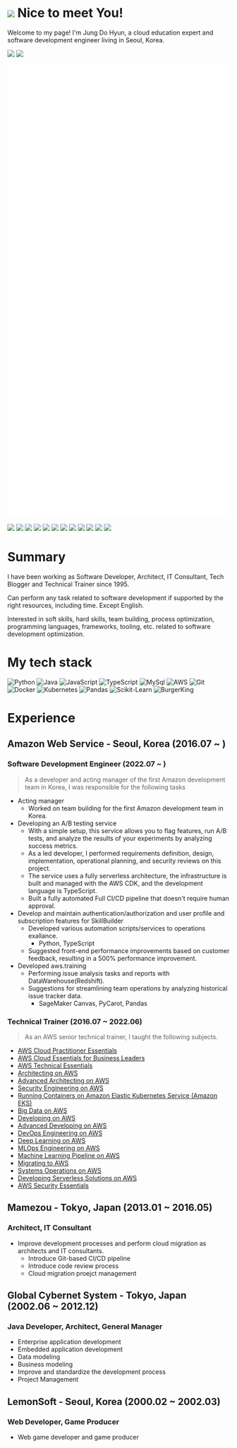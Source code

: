 <h1><img src="https://emojis.slackmojis.com/emojis/images/1643514389/3643/cool-doge.gif?1643514389" width="30"/> Nice to meet You! </h1>

Welcome to my page! I'm Jung Do Hyun, a cloud education expert and software development engineer living in Seoul, Korea.


<a href="https://moreagile.net"><img src="https://img.shields.io/badge/Blogger-FF5722?style=for-the-badge&logo=blogger&logoColor=white"></a>
<h href="https://www.linkedin.com/in/jung-dohyun-b66b8262/"><img src="https://img.shields.io/badge/LinkedIn-0077B5?style=for-the-badge&logo=linkedin&logoColor=white"></a>

![](github-metrics.svg)

<a href="https://www.credly.com/badges/518a5fb5-ce5a-4011-922c-8a41dd12a42c/public_url"><img src="https://images.credly.com/size/220x220/images/6430efe4-0ac0-4df6-8f1b-9559d8fcdf27/image.png" width="100"/></a>
<a href="https://www.credly.com/badges/c9a169db-269b-4f6a-a112-b720eab42037/public_url"><img src="https://images.credly.com/size/220x220/images/f0d3fbb9-bfa7-4017-9989-7bde8eaf42b1/image.png" width="100"></a>
<a href="https://www.credly.com/badges/08e2e94c-60a6-425a-83d5-9f432b9dfdc4/public_url"><img src="https://images.credly.com/size/220x220/images/b9feab85-1a43-4f6c-99a5-631b88d5461b/image.png" width="100"></a>
<a href="https://www.credly.com/badges/52c1c7d9-3d9b-4601-8d78-8d0c037f7fba/public_url"><img src="https://images.credly.com/size/220x220/images/885d38e4-55c0-4c35-b4ed-694e2b26be6c/image.png" width="100"></a>
<a href="https://www.credly.com/badges/b615cff7-8857-4362-9052-3b21464dc72b/public_url"><img src="https://images.credly.com/size/220x220/images/2d84e428-9078-49b6-a804-13c15383d0de/image.png" width="100"></a>
<a href="https://www.credly.com/badges/40f1e33f-941e-44ae-aee8-569b0fc2d748/public_url"><img src="https://images.credly.com/size/220x220/images/6a23d249-d0c4-4bfb-9920-f7f6700c283e/image.png" width="100"></a>
<a href="https://www.credly.com/badges/e513e49b-ac5f-43ce-bb86-6ab2cf537fcc/public_url"><img src="https://images.credly.com/size/220x220/images/bd31ef42-d460-493e-8503-39592aaf0458/image.png" width="100"></a>
<a href="https://www.credly.com/badges/2a84e5a1-3551-4b43-908a-a11d088095b5/public_url"><img src="https://images.credly.com/size/220x220/images/778bde6c-ad1c-4312-ac33-2fa40d50a147/image.png" width="100"></a>
<a href="https://www.credly.com/badges/eee1bd1e-ac06-4fb1-9c0b-c19d69b24ef5/public_url"><img src="https://images.credly.com/size/220x220/images/1e4003a1-ffd4-4eb9-a9da-e14f486255d9/image.png" width="100"></a>
<a href="https://www.credly.com/badges/dba4c361-838b-4398-a7b3-9c8794e789cb/public_url"><img src="https://images.credly.com/size/220x220/images/53acdae5-d69f-4dda-b650-d02ed7a50dd7/image.png" width="100"></a>
<a href="https://www.credly.com/badges/50b573e4-a7b0-4f62-9331-039c8b42418a/public_url"><img src="https://images.credly.com/size/220x220/images/00634f82-b07f-4bbd-a6bb-53de397fc3a6/image.png" width="100"></a>
<a href="https://www.credly.com/badges/cb8638dd-ec89-4836-9f56-b0c6055ddec4/public_url"><img src="https://images.credly.com/size/220x220/images/0e284c3f-5164-4b21-8660-0d84737941bc/image.png" width="100"></a>

# Summary
I have been working as Software Developer, Architect, IT Consultant, Tech Blogger and Technical Trainer since 1995.

Can perform any task related to software development if supported by the right resources, including time. Except English.

Interested in soft skills, hard skills, team building, process optimization, programming languages, frameworks, tooling, etc. related to software development optimization.

# My tech stack 
![Python](https://img.shields.io/badge/Python-3766AB?style=for-the-badge&logo=Python&logoColor=white)
![Java](https://img.shields.io/badge/Java-007396?style=for-the-badge&logo=Java&logoColor=white)
![JavaScript](https://img.shields.io/badge/-JavaScript-%23F7DF1C?style=for-the-badge&logo=javascript&logoColor=000000&labelColor=%23F7DF1C&color=%23FFCE5A)
![TypeScript](https://img.shields.io/badge/-TypeScript-007ACC?style=for-the-badge&logo=typescript&logoColor=white)
![MySql](https://img.shields.io/badge/Mysql-E6B91E?style=for-the-badge&logo=MySql&logoColor=white)
![AWS](https://img.shields.io/badge/aws-333664?style=for-the-badge&logo=amazon-aws&logoColor=white)
![Git](https://img.shields.io/badge/-Git-F05032?style=for-the-badge&logo=git&logoColor=ffffff)
![Docker](https://img.shields.io/badge/-Docker-46a2f1?style=for-the-badge&logo=docker&logoColor=ffffff)
![Kubernetes](https://img.shields.io/badge/-Kubernetes-326CE5?style=for-the-badge&logo=kubernetes&logoColor=ffffff)
![Pandas](https://img.shields.io/badge/Pandas-150458?style=for-the-badge&logo=Pandas&logoColor=white)
![Scikit-Learn](https://img.shields.io/badge/scikitlearn-f7931e?style=for-the-badge&logo=scikit-learn&logoColor=white)
![BurgerKing](https://img.shields.io/badge/burgerking-D62300?style=for-the-badge&logo=burger-king&logoColor=white)


# Experience 

## Amazon Web Service - Seoul, Korea (2016.07 ~ )
### Software Development Engineer (2022.07 ~ )
> As a developer and acting manager of the first Amazon development team in Korea, I was responsible for the following tasks

- Acting manager
  - Worked on team building for the first Amazon development team in Korea.
- Developing an A/B testing service
  - With a simple setup, this service allows you to flag features, run A/B tests, and analyze the results of your experiments by analyzing success metrics.
  - As a led developer, I performed requirements definition, design, implementation, operational planning, and security reviews on this project.
  - The service uses a fully serverless architecture, the infrastructure is built and managed with the AWS CDK, and the development language is TypeScript.
  - Built a fully automated Full CI/CD pipeline that doesn't require human approval.
- Develop and maintain authentication/authorization and user profile and subscription features for SkillBuilder
  - Developed various automation scripts/services to operations exallance.
    - Python, TypeScript
  - Suggested front-end performance improvements based on customer feedback, resulting in a 500% performance improvement.
- Developed aws.training
  - Performing issue analysis tasks and reports with DataWarehouse(Redshift).
  - Suggestions for streamlining team operations by analyzing historical issue tracker data.
    - SageMaker Canvas, PyCarot, Pandas

### Technical Trainer (2016.07 ~ 2022.06)
> As an AWS senior technical trainer, I taught the following subjects.

- [AWS Cloud Practitioner Essentials](https://aws.amazon.com/ko/training/classroom/aws-cloud-practitioner-essentials/?ct=tile&tile=gs1)
- [AWS Cloud Essentials for Business Leaders](https://aws.amazon.com/ko/training/classroom/aws-cloud-essentials-for-business-leaders/?ct=tile&tile=gs1)
- [AWS Technical Essentials](https://aws.amazon.com/ko/training/classroom/aws-technical-essentials/?ct=tile&tile=gs1)
- [Architecting on AWS](https://aws.amazon.com/ko/training/classroom/architecting-on-aws/?ct=sec&sec=rolesol)
- [Advanced Architecting on AWS](https://aws.amazon.com/ko/training/classroom/advanced-architecting-aws/?ct=sec&sec=rolesol)
- [Security Engineering on AWS](https://aws.amazon.com/ko/training/classroom/security-engineering-on-aws/)
- [Running Containers on Amazon Elastic Kubernetes Service (Amazon EKS)](https://aws.amazon.com/ko/training/classroom/running-containers-on-amazon-elastic-kubernetes-service-amazon-eks/?ct=sec&sec=rolesol)
- [Big Data on AWS](https://aws.amazon.com/ko/training/classroom/big-data-on-aws/?ct=sec&sec=rolesol)
- [Developing on AWS](https://aws.amazon.com/ko/training/classroom/developing-on-aws/?ct=sec&sec=rolesol)
- [Advanced Developing on AWS](https://aws.amazon.com/ko/training/classroom/advanced-developing-on-aws/?ct=sec&sec=rolesol)
- [DevOps Engineering on AWS](https://aws.amazon.com/ko/training/classroom/devops-engineering-on-aws/?ct=sec&sec=rolesol)
- [Deep Learning on AWS](https://aws.amazon.com/ko/training/classroom/deep-learning-on-aws/?ct=sec&sec=rolesol)
- [MLOps Engineering on AWS](https://aws.amazon.com/ko/training/classroom/mlops-engineering-on-aws/?ct=sec&sec=rolesol)
- [Machine Learning Pipeline on AWS](https://aws.amazon.com/ko/training/classroom/the-machine-learning-pipeline-on-aws/?ct=sec&sec=rolesol)
- [Migrating to AWS](https://aws.amazon.com/ko/training/classroom/migrating-to-aws/?ct=sec&sec=rolesol)
- [Systems Operations on AWS](https://aws.amazon.com/ko/training/classroom/systems-operations-on-aws/?ct=sec&sec=rolesol)
- [Developing Serverless Solutions on AWS](https://aws.amazon.com/ko/training/classroom/developing-serverless-solutions-on-aws/?ct=sec&sec=rolesol)
- [AWS Security Essentials](https://aws.amazon.com/ko/training/classroom/aws-security-essentials/?ct=sec&sec=rolesol)

## Mamezou - Tokyo, Japan (2013.01 ~ 2016.05)
### Architect, IT Consultant 
- Improve development processes and perform cloud migration as architects and IT consultants.
  - Introduce Git-based CI/CD pipeline
  - Introduce code review process
  - Cloud migration proejct management

## Global Cybernet System - Tokyo, Japan (2002.06 ~ 2012.12)
### Java Developer, Architect, General Manager
- Enterprise application development
- Embedded application development
- Data modeling
- Business modeling
- Improve and standardize the development process
- Project Management

## LemonSoft - Seoul, Korea (2000.02 ~ 2002.03)
### Web Developer, Game Producer
- Web game developer and game producer
